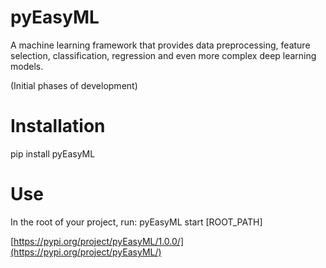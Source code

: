# pyEasyML
A machine learning framework that provides data preprocessing, feature selection, classification, regression and even more complex deep learning models.

(Initial phases of development)

# Installation
pip install pyEasyML

# Use
In the root of your project, run:
pyEasyML start [ROOT_PATH]

[https://pypi.org/project/pyEasyML/1.0.0/](https://pypi.org/project/pyEasyML/)
